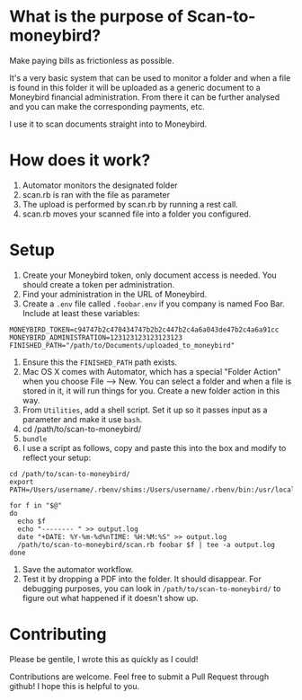 What is the purpose of Scan-to-moneybird?
=========================================

Make paying bills as frictionless as possible.

It's a very basic system that can be used to monitor a folder and when a file is found in this folder it will be uploaded as a generic document to a Moneybird financial administration. From there it can be further analysed and you can make the corresponding payments, etc.

I use it to scan documents straight into to Moneybird.

How does it work?
=================

1. Automator monitors the designated folder
1. scan.rb is ran with the file as parameter
1. The upload is performed by scan.rb by running a rest call.
1. scan.rb moves your scanned file into a folder you configured.

Setup
=====

1. Create your Moneybird token, only document access is needed. You should create a token per administration.
1. Find your administration in the URL of Moneybird.
1. Create a `.env` file called `.foobar.env` if you company is named Foo Bar. Include at least these variables:
```
MONEYBIRD_TOKEN=c94747b2c470434747b2b2c447b2c4a6a043de47b2c4a6a91cc
MONEYBIRD_ADMINISTRATION=123123123123123123
FINISHED_PATH="/path/to/Documents/uploaded_to_moneybird"
```
1. Ensure this the `FINISHED_PATH` path exists.
1. Mac OS X comes with Automator, which has a special "Folder Action" when you choose File --> New. You can select a folder and when a file is stored in it, it will run things for you. Create a new folder action in this way.
1. From `Utilities`, add a shell script. Set it up so it passes input as a parameter and make it use `bash`.
1. cd /path/to/scan-to-moneybird/
1. `bundle`
1. I use a script as follows, copy and paste this into the box and modify to reflect your setup:
```
cd /path/to/scan-to-moneybird/
export PATH=/Users/username/.rbenv/shims:/Users/username/.rbenv/bin:/usr/local/sbin:/usr/local/sbin:/usr/local/bin:/usr/bin:/bin:/usr/sbin:/sbin:/Users/username/.rvm/bin

for f in "$@"
do
  echo $f
  echo "-------- " >> output.log
  date "+DATE: %Y-%m-%d%nTIME: %H:%M:%S" >> output.log
  /path/to/scan-to-moneybird/scan.rb foobar $f | tee -a output.log
done
```
1. Save the automator workflow.
1. Test it by dropping a PDF into the folder. It should disappear. For debugging purposes, you can look in `/path/to/scan-to-moneybird/` to figure out what happened if it doesn't show up.

Contributing
============

Please be gentile, I wrote this as quickly as I could!

Contributions are welcome. Feel free to submit a Pull Request through github! I hope this is helpful to you.